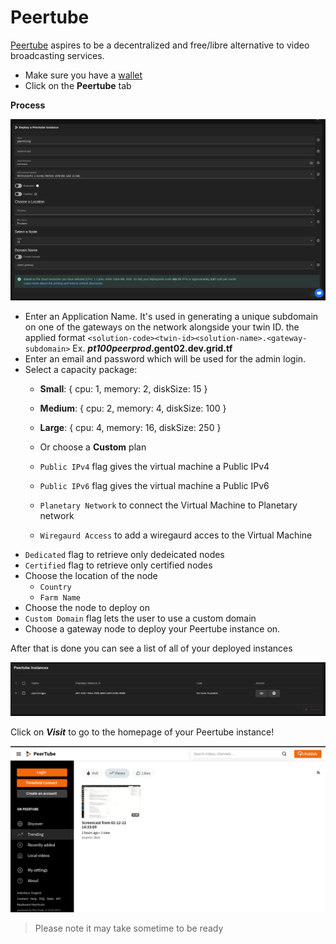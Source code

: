# Peertube

[Peertube](https://joinpeertube.org/) aspires to be a decentralized and free/libre alternative to video broadcasting services.

- Make sure you have a [wallet](./wallet_connector.md)
- Click on the **Peertube** tab

__Process__

![ ](./img/new_peer1.png)

- Enter an Application Name. It's used in generating a unique subdomain on one of the gateways on the network alongside your twin ID. 
  the applied format `<solution-code><twin-id><solution-name>.<gateway-subdomain>` Ex. ***pt100peerprod*.gent02.dev.grid.tf**
- Enter an email and password which will be used for the admin login.
- Select a capacity package:
    - **Small**: { cpu: 1, memory: 2, diskSize: 15 }
    - **Medium**: { cpu: 2, memory: 4, diskSize: 100 }
    - **Large**: { cpu: 4, memory: 16, diskSize: 250 }
    - Or choose a **Custom** plan

   - `Public IPv4` flag gives the virtual machine a Public IPv4
   - `Public IPv6` flag gives the virtual machine a Public IPv6
   - `Planetary Network` to connect the Virtual Machine to Planetary network
   - `Wiregaurd Access` to add a wiregaurd acces to the Virtual Machine
- `Dedicated` flag to retrieve only dedeicated nodes 
- `Certified` flag to retrieve only certified nodes 
- Choose the location of the node
   - `Country`
   - `Farm Name`
- Choose the node to deploy on 
- `Custom Domain` flag lets the user to use a custom domain
- Choose a gateway node to deploy your Peertube instance on.

After that is done you can see a list of all of your deployed instances


![ ](./img/weblet_peertube_listing.png)

Click on ***Visit*** to go to the homepage of your Peertube instance!

![ ](./img/weblet_peertube_instance.png)

> Please note it may take sometime to be ready
